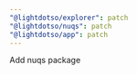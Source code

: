 ```yaml
---
"@lightdotso/explorer": patch
"@lightdotso/nuqs": patch
"@lightdotso/app": patch
---
```


Add nuqs package
